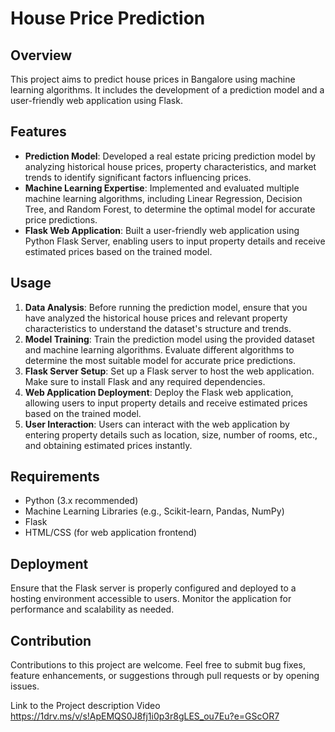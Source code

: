 # House Price Prediction

## Overview
This project aims to predict house prices in Bangalore using machine learning algorithms. It includes the development of a prediction model and a user-friendly web application using Flask.

## Features
- **Prediction Model**: Developed a real estate pricing prediction model by analyzing historical house prices, property characteristics, and market trends to identify significant factors influencing prices.
- **Machine Learning Expertise**: Implemented and evaluated multiple machine learning algorithms, including Linear Regression, Decision Tree, and Random Forest, to determine the optimal model for accurate price predictions.
- **Flask Web Application**: Built a user-friendly web application using Python Flask Server, enabling users to input property details and receive estimated prices based on the trained model.

## Usage
1. **Data Analysis**: Before running the prediction model, ensure that you have analyzed the historical house prices and relevant property characteristics to understand the dataset's structure and trends.
2. **Model Training**: Train the prediction model using the provided dataset and machine learning algorithms. Evaluate different algorithms to determine the most suitable model for accurate price predictions.
3. **Flask Server Setup**: Set up a Flask server to host the web application. Make sure to install Flask and any required dependencies.
4. **Web Application Deployment**: Deploy the Flask web application, allowing users to input property details and receive estimated prices based on the trained model.
5. **User Interaction**: Users can interact with the web application by entering property details such as location, size, number of rooms, etc., and obtaining estimated prices instantly.

## Requirements
- Python (3.x recommended)
- Machine Learning Libraries (e.g., Scikit-learn, Pandas, NumPy)
- Flask
- HTML/CSS (for web application frontend)

## Deployment
Ensure that the Flask server is properly configured and deployed to a hosting environment accessible to users. Monitor the application for performance and scalability as needed.

## Contribution
Contributions to this project are welcome. Feel free to submit bug fixes, feature enhancements, or suggestions through pull requests or by opening issues.

Link to the Project description Video
https://1drv.ms/v/s!ApEMQS0J8fj1i0p3r8gLES_ou7Eu?e=GScOR7
